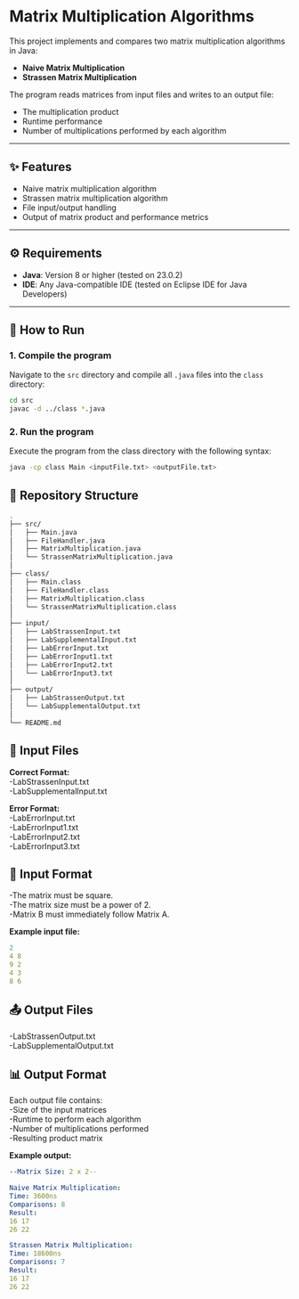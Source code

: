 # Matrix Multiplication Algorithms

This project implements and compares two matrix multiplication algorithms in Java:

- **Naive Matrix Multiplication**
- **Strassen Matrix Multiplication**

The program reads matrices from input files and writes to an output file:  
- The multiplication product  
- Runtime performance  
- Number of multiplications performed by each algorithm  

---

## ✨ Features

- Naive matrix multiplication algorithm  
- Strassen matrix multiplication algorithm  
- File input/output handling  
- Output of matrix product and performance metrics  

---

## ⚙️ Requirements

- **Java**: Version 8 or higher (tested on 23.0.2)  
- **IDE**: Any Java-compatible IDE (tested on Eclipse IDE for Java Developers)  

---

## 🚀 How to Run

### 1. Compile the program

Navigate to the `src` directory and compile all `.java` files into the `class` directory:

```bash
cd src
javac -d ../class *.java
```

### 2. Run the program

Execute the program from the class directory with the following syntax:

```bash
java -cp class Main <inputFile.txt> <outputFile.txt>
```

## 📂 Repository Structure
```bash
.
├── src/
│   ├── Main.java
│   ├── FileHandler.java
│   ├── MatrixMultiplication.java
│   └── StrassenMatrixMultiplication.java
│
├── class/
│   ├── Main.class
│   ├── FileHandler.class
│   ├── MatrixMultiplication.class
│   └── StrassenMatrixMultiplication.class
│
├── input/
│   ├── LabStrassenInput.txt
│   ├── LabSupplementalInput.txt
│   ├── LabErrorInput.txt
│   ├── LabErrorInput1.txt
│   ├── LabErrorInput2.txt
│   └── LabErrorInput3.txt
│
├── output/
│   ├── LabStrassenOutput.txt
│   └── LabSupplementalOutput.txt
│
└── README.md
```

## 📝 Input Files

**Correct Format:**  
-LabStrassenInput.txt  
-LabSupplementalInput.txt  

**Error Format:**  
-LabErrorInput.txt  
-LabErrorInput1.txt  
-LabErrorInput2.txt  
-LabErrorInput3.txt  

## 📑 Input Format

-The matrix must be square.  
-The matrix size must be a power of 2.  
-Matrix B must immediately follow Matrix A.  

**Example input file:**
```yaml
2
4 8
9 2
4 3
8 6
```

## 📤 Output Files

-LabStrassenOutput.txt  
-LabSupplementalOutput.txt  

## 📊 Output Format

Each output file contains:  
-Size of the input matrices  
-Runtime to perform each algorithm  
-Number of multiplications performed  
-Resulting product matrix  

**Example output:**
```yaml
--Matrix Size: 2 x 2--

Naive Matrix Multiplication:
Time: 3600ns
Comparisons: 8
Result:
16 17 
26 22 

Strassen Matrix Multiplication:
Time: 18600ns
Comparisons: 7
Result:
16 17 
26 22
```
